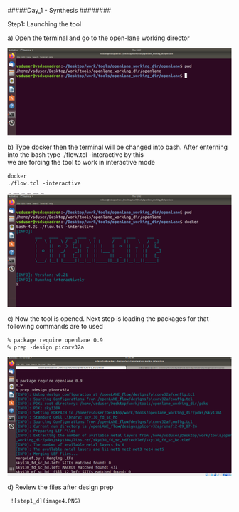 #####Day_1 - Synthesis ########

Step1: Launching the tool

 a) Open the terminal and go to the open-lane working director
     
  ![step1_a](image1.PNG)
 
 b) Type docker then the terminal will be changed into bash. After enterning into the bash type ./flow.tcl -interactive by this  
    we are forcing the tool to work in interactive mode 
    
    docker
    ./flow.tcl -interactive

  ![step1_b](imag2.PNG)
 
 c) Now the tool is opened. Next step is loading the packages for that following commands are to used

    % package require openlane 0.9
    % prep -design picorv32a 
 
   ![step1_c](image3.PNG)
 
 d)  Review the files after design prep
     
     ![step1_d](image4.PNG)







